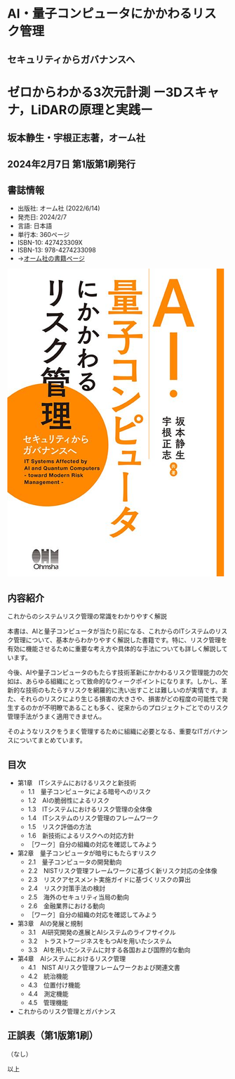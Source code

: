 # AI・量子コンピュータにかかわるリスク管理
## セキュリティからガバナンスヘ

# ゼロからわかる3次元計測 ー3Dスキャナ，LiDARの原理と実践ー
## 坂本静生・宇根正志著，オーム社
## 2024年2月7日 第1版第1刷発行

## 書誌情報
+ 出版社: オーム社 (2022/6/14)
+ 発売日: 2024/2/7
+ 言語: 日本語
+ 単行本: 360ページ
+ ISBN-10: 427423309X
+ ISBN-13: 978-4274233098
+ →[オーム社の書籍ページ](https://www.ohmsha.co.jp/book/9784274233098/)

![表紙](https://github.com/ShizSak/IT_Systems_Affected_by_AI_and_Quantum_Computers/blob/main/FrontCover.jpg)

## 内容紹介
これからのシステムリスク管理の常識をわかりやすく解説

本書は、AIと量子コンピュータが当たり前になる、これからのITシステムのリスク管理について、基本からわかりやすく解説した書籍です。特に、リスク管理を有効に機能させるために重要な考え方や具体的な手法についても詳しく解説しています。

今後、AIや量子コンピュータのもたらす技術革新にかかわるリスク管理能力の欠如は、あらゆる組織にとって致命的なウィークポイントになります。しかし、革新的な技術のもたらすリスクを網羅的に洗い出すことは難しいのが実情です。また、それらのリスクにより生じる損害の大きさや、損害がどの程度の可能性で発生するのかが不明瞭であることも多く、従来からのプロジェクトごとでのリスク管理手法がうまく適用できません。

そのようなリスクをうまく管理するために組織に必要となる、重要なITガバナンスについてまとめています。

## 目次
+ 第1章　ITシステムにおけるリスクと新技術
  - 1.1　量子コンピュータによる暗号へのリスク
  - 1.2　AIの脆弱性によるリスク
  - 1.3　ITシステムにおけるリスク管理の全体像
  - 1.4　ITシステムのリスク管理のフレームワーク
  - 1.5　リスク評価の方法
  - 1.6　新技術によるリスクへの対応方針
  - ［ワーク］自分の組織の対応を確認してみよう
+ 第2章　量子コンピュータが暗号にもたらすリスク
  - 2.1　量子コンピュータの開発動向
  - 2.2　NISTリスク管理フレームワークに基づく新リスク対応の全体像
  - 2.3　リスクアセスメント実施ガイドに基づくリスクの算出
  - 2.4　リスク対策手法の検討
  - 2.5　海外のセキュリティ当局の動向
  - 2.6　金融業界における動向
  - ［ワーク］自分の組織の対応を確認してみよう
+ 第3章　AIの発展と規制
  - 3.1　AI研究開発の進展とAIシステムのライフサイクル
  - 3.2　トラストワージネスをもつAIを用いたシステム
  - 3.3　AIを用いたシステムに対する各国および国際的な動向
+ 第4章　AIシステムにおけるリスク管理
  - 4.1　NIST AIリスク管理フレームワークおよび関連文書
  - 4.2　統治機能
  - 4.3　位置付け機能
  - 4.4　測定機能
  - 4.5　管理機能
+ これからのリスク管理とガバナンス

## 正誤表（第1版第1刷）
（なし）

以上
